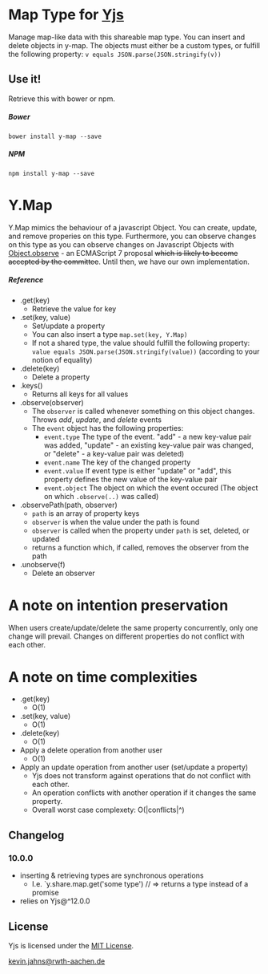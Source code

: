 
# Map Type for [Yjs](https://github.com/y-js/yjs)

Manage map-like data with this shareable map type. You can insert and delete objects in y-map. The objects must either be a custom types, or fulfill the following property: `v equals JSON.parse(JSON.stringify(v))` 

## Use it!
Retrieve this with bower or npm.

##### Bower
```
bower install y-map --save
```

##### NPM
```
npm install y-map --save
```

# Y.Map
Y.Map mimics the behaviour of a javascript Object. You can create, update, and remove properies on this type. Furthermore, you can observe changes on this type as you can observe changes on Javascript Objects with [Object.observe](https://developer.mozilla.org/en-US/docs/Web/JavaScript/Reference/Global_Objects/Object/observe) - an ECMAScript 7 proposal ~~which is likely to become accepted by the committee~~. Until then, we have our own implementation.

##### Reference
* .get(key)
  * Retrieve the value for key
* .set(key, value)
  * Set/update a property 
  * You can also insert a type `map.set(key, Y.Map)`
  * If not a shared type, the value should fulfill the following property: `value equals JSON.parse(JSON.stringify(value))` (according to your notion of equality)
* .delete(key)
  * Delete a property
* .keys()
  * Returns all keys for all values
* .observe(observer)
  * The `observer` is called whenever something on this object changes. Throws *add*, *update*, and *delete* events
  * The `event` object has the following properties:
    * `event.type` The type of the event. "add" - a new key-value pair was added, "update" - an existing key-value pair was changed, or "delete" - a key-value pair was deleted)
    * `event.name` The key of the changed property
    * `event.value` If event type is either "update" or "add", this property defines the new value of the key-value pair
    * `event.object` The object on which the event occured (The object on which `.observe(..)` was called)
* .observePath(path, observer)
  * `path` is an array of property keys
  * `observer` is when the value under the path is found
  * `observer` is called when the property under `path` is set, deleted, or updated
  * returns a function which, if called, removes the observer from the path
* .unobserve(f)
  * Delete an observer

# A note on intention preservation
When users create/update/delete the same property concurrently, only one change will prevail. Changes on different properties do not conflict with each other.

# A note on time complexities
* .get(key)
  * O(1)
* .set(key, value)
  * O(1)
* .delete(key)
  * O(1)
* Apply a delete operation from another user
  * O(1)
* Apply an update operation from another user (set/update a property)
  * Yjs does not transform against operations that do not conflict with each other.
  * An operation conflicts with another operation if it changes the same property.
  * Overall worst case complexety: O(|conflicts|^)

## Changelog

### 10.0.0
* inserting & retrieving types are synchronous operations
  * I.e. `y.share.map.get('some type') // => returns a type instead of a promise
* relies on Yjs@^12.0.0

## License
Yjs is licensed under the [MIT License](./LICENSE.txt).

<kevin.jahns@rwth-aachen.de>
